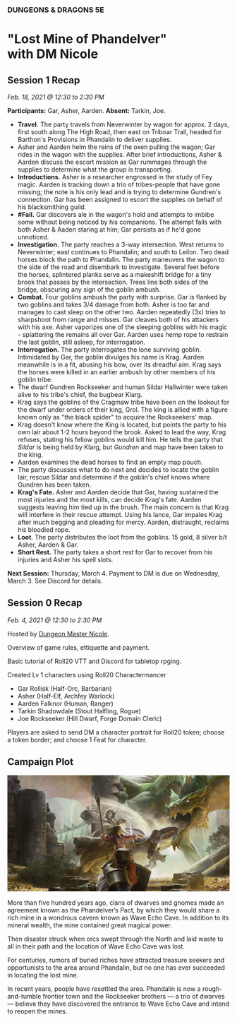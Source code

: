 
### DUNGEONS & DRAGONS 5E

# "Lost Mine of Phandelver"<br />with DM Nicole

## Session 1 Recap
_Feb. 18, 2021 @ 12:30 to 2:30 PM_

**Participants:** Gar, Asher, Aarden. **Absent:** Tarkin, Joe.

- **Travel.** The party travels from Neverwinter by wagon for approx. 2 days, first south along The High Road, then east on Triboar Trail, headed for Barthon's Provisions in Phandalin to deliver supplies.
- Asher and Aarden helm the reins of the oxen pulling the wagon; Gar rides in the wagon with the supplies. After brief introductions, Asher & Aarden discuss the escort mission as Gar rummages through the supplies to determine what the group is transporting.
- **Introductions.** Asher is a researcher engrossed in the study of Fey magic. Aarden is tracking down a trio of tribes-people that have gone missing; the note is his only lead and is trying to determine Gundren's connection. Gar has been assigned to escort the supplies on behalf of his blacksmithing guild.
- **#Fail.** Gar discovers ale in the wagon's hold and attempts to imbibe some without being noticed by his companions. The attempt fails with both Asher & Aaden staring at him; Gar persists as if he'd gone unnoticed.
- **Investigation.** The party reaches a 3-way intersection. West returns to Neverwinter; east continues to Phandalin; and south to Leilon. Two dead horses block the path to Phandalin. The party maneuvers the wagon to the side of the road and disembark to investigate. Several feet before the horses, splintered planks serve as a makeshift bridge for a tiny brook that passes by the intersection. Trees line both sides of the bridge, obscuring any sign of the goblin ambush.
- **Combat.** Four goblins ambush the party with surprise. Gar is flanked by two goblins and takes 3/4 damage from both. Asher is too far and manages to cast sleep on the other two. Aarden repeatedly (3x) tries to sharpshoot from range and misses. Gar cleaves both of his attackers with his axe. Asher vaporizes one of the sleeping goblins with his magic - splattering the remains all over Gar. Aarden uses hemp rope to restrain the last goblin, still asleep, for interrogation.
- **Interrogation.** The party interrogates the lone surviving goblin. Intimidated by Gar, the goblin divulges his name is Krag. Aarden meanwhile is in a fit, abusing his bow, over its dreadful aim. Krag says the horses were killed in an earlier ambush by other members of his goblin tribe.
- The dwarf Gundren Rockseeker and human Sildar Hallwinter were taken alive to his tribe's chief, the bugbear Klarg.
- Krag says the goblins of the Cragmaw tribe have been on the lookout for the dwarf under orders of their king, Grol. The king is allied with a figure known only as "the black spider" to acquire the Rockseekers' map.
- Krag doesn't know where the King is located, but points the party to his own lair about 1-2 hours beyond the brook. Asked to lead the way, Krag refuses, stating his fellow goblins would kill him. He tells the party that _Sildar_ is being held by Klarg, but _Gundren_ and map have been taken to the king.
- Aarden examines the dead horses to find an empty map pouch.
- The party discusses what to do next and decides to locate the goblin lair, rescue Sildar and determine if the goblin's chief  knows where Gundren has been taken.
- **Krag's Fate.** Asher and Aarden decide that Gar, having sustained the most injuries and the most kills, can decide Krag's fate. Aarden suggests leaving him tied up in the brush. The main concern is that Krag will interfere in their rescue attempt. Using his lance, Gar impales Krag after much begging and pleading for mercy. Aarden, distraught, reclaims his bloodied rope.
- **Loot**. The party distributes the loot from the goblins. 15 gold, 8 silver b/t Asher, Aarden & Gar.
- **Short Rest.** The party takes a short rest for Gar to recover from his injuries and Asher his spell slots.

**Next Session:** Thursday, March 4. Payment to DM is due on Wednesday, March 3. See Discord for details.



## Session 0 Recap
_Feb. 4, 2021 @ 12:30 to 2:30 PM_

Hosted by [Dungeon Master Nicole](https://startplaying.games/game-master/loremasternicole).

Overview of game rules, ettiquette and payment.

Basic tutorial of Roll20 VTT and Discord for tabletop rpging.

Created Lv 1 characters using Roll20 Charactermancer

- Gar Rollisk (Half-Orc, Barbarian)
- Asher (Half-Elf, Archfey Warlock)
- Aarden Falknor (Human, Ranger)
- Tarkin Shadowdale (Stout Halfling, Rogue)
- Joe Rockseeker (Hill Dwarf, Forge Domain Cleric)

Players are asked to send DM a character portrait for Roll20 token; choose a token border; and choose 1 Feat for character.

## Campaign Plot

![Image](/dnd-5e-phandelver-carousel.png)

More than five hundred years ago, clans of dwarves and gnomes made an agreement known as the Phandelver’s Pact, by which they would share a rich mine in a wondrous cavern known as Wave Echo Cave. In addition to its mineral wealth, the mine contained great magical power.

Then disaster struck when orcs swept through the North and laid waste to all in their path and the location of Wave Echo Cave was lost.

For centuries, rumors of buried riches have attracted treasure seekers and opportunists to the area around Phandalin, but no one has ever succeeded in locating the lost mine.

In recent years, people have resettled the area. Phandalin is now a rough-and-tumble frontier town and the Rockseeker brothers — a trio of dwarves — believe they have discovered the entrance to Wave Echo Cave and intend to reopen the mines.
